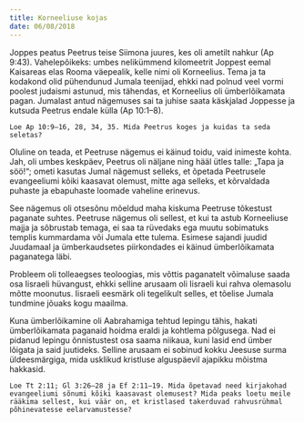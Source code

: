 ```yaml
---
title: Korneeliuse kojas
date: 06/08/2018
---
```


Joppes peatus Peetrus teise Siimona juures, kes oli ametilt nahkur (Ap 9:43).
Vahelepõikeks: umbes nelikümmend kilomeetrit Joppest eemal Kaisareas elas
Rooma väepealik, kelle nimi oli Korneelius. Tema ja ta kodakond olid pühendunud
Jumala teenijad, ehkki nad polnud veel vormi poolest judaismi astunud, mis
tähendas, et Korneelius oli ümberlõikamata pagan. Jumalast antud nägemuses
sai ta juhise saata käskjalad Joppesse ja kutsuda Peetrus endale külla (Ap 10:1–8).

`Loe Ap 10:9–16, 28, 34, 35. Mida Peetrus koges ja kuidas ta seda seletas?`

Oluline on teada, et Peetruse nägemus ei käinud toidu, vaid inimeste kohta. Jah,
oli umbes keskpäev, Peetrus oli näljane ning hääl ütles talle: „Tapa ja söö!“; ometi
kasutas Jumal nägemust selleks, et õpetada Peetrusele evangeeliumi kõiki kaasavat
olemust, mitte aga selleks, et kõrvaldada puhaste ja ebapuhaste loomade
vaheline erinevus.

See nägemus oli otsesõnu mõeldud maha kiskuma Peetruse tõkestust paganate
suhtes. Peetruse nägemus oli sellest, et kui ta astub Korneeliuse majja ja sõbrustab
temaga, ei saa ta rüvedaks ega muutu sobimatuks templis kummardama
või Jumala ette tulema. Esimese sajandi juudid Juudamaal ja ümberkaudsetes
piirkondades ei käinud ümberlõikamata paganatega läbi.

Probleem oli tolleaegses teoloogias, mis võttis paganatelt võimaluse saada osa
Iisraeli hüvangust, ehkki selline arusaam oli Iisraeli kui rahva olemasolu mõtte
moonutus. Iisraeli eesmärk oli tegelikult selles, et tõelise Jumala tundmine jõuaks
kogu maailma.

Kuna ümberlõikamine oli Aabrahamiga tehtud lepingu tähis, hakati ümberlõikamata
paganaid hoidma eraldi ja kohtlema põlgusega. Nad ei pidanud lepingu
õnnistustest osa saama niikaua, kuni lasid end ümber lõigata ja said juutideks.
Selline arusaam ei sobinud kokku Jeesuse surma üldeesmärgiga, mida usklikud
kristluse alguspäevil ajapikku mõistma hakkasid.

`Loe Tt 2:11; Gl 3:26–28 ja Ef 2:11–19. Mida õpetavad need kirjakohad
evangeeliumi sõnumi kõiki kaasavast olemusest? Mida peaks loetu meile
rääkima sellest, kui väär on, et kristlased takerduvad rahvusrühmal põhinevatesse
eelarvamustesse?`
